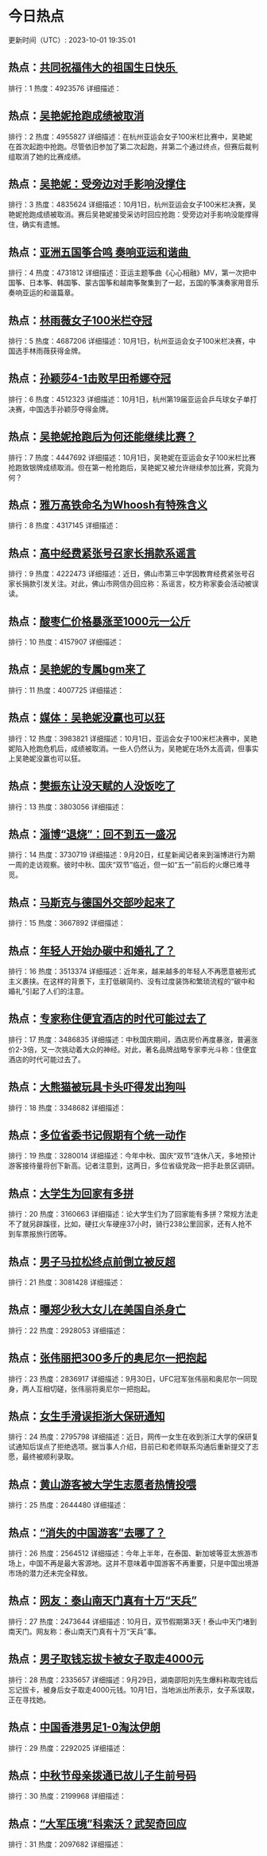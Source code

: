 # 今日热点

更新时间（UTC）: 2023-10-01 19:35:01

## 热点：[共同祝福伟大的祖国生日快乐 ](https://cn.bing.com/search?q=共同祝福伟大的祖国生日快乐 )
排行：1
热度：4923576
详细描述：

## 热点：[吴艳妮抢跑成绩被取消](https://cn.bing.com/search?q=吴艳妮抢跑成绩被取消)
排行：2
热度：4955827
详细描述：在杭州亚运会女子100米栏比赛中，吴艳妮在首次起跑中抢跑。尽管依旧参加了第二次起跑，并第二个通过终点，但赛后裁判组取消了她的比赛成绩。

## 热点：[吴艳妮：受旁边对手影响没撑住](https://cn.bing.com/search?q=吴艳妮：受旁边对手影响没撑住)
排行：3
热度：4835624
详细描述：10月1日，杭州亚运会女子100米栏决赛，吴艳妮抢跑成绩被取消。赛后吴艳妮接受采访时回应抢跑：受旁边对手影响没能撑得住，确实有遗憾。

## 热点：[亚洲五国筝合鸣 奏响亚运和谐曲 ](https://cn.bing.com/search?q=亚洲五国筝合鸣奏响亚运和谐曲 )
排行：4
热度：4731812
详细描述：亚运主题筝曲《心心相融》MV，第一次把中国筝、日本筝、韩国筝、蒙古国筝和越南筝聚集到了一起，五国的筝演奏家用音乐奏响亚运的和谐篇章。

## 热点：[林雨薇女子100米栏夺冠](https://cn.bing.com/search?q=林雨薇女子100米栏夺冠)
排行：5
热度：4687206
详细描述：10月1日，杭州亚运会女子100米栏决赛，中国选手林雨薇获得金牌。

## 热点：[孙颖莎4-1击败早田希娜夺冠](https://cn.bing.com/search?q=孙颖莎4-1击败早田希娜夺冠)
排行：6
热度：4512323
详细描述：10月1日，杭州第19届亚运会乒乓球女子单打决赛，中国选手孙颖莎夺得金牌。

## 热点：[吴艳妮抢跑后为何还能继续比赛？](https://cn.bing.com/search?q=吴艳妮抢跑后为何还能继续比赛？)
排行：7
热度：4447692
详细描述：10月1日，吴艳妮在亚运会女子100米栏比赛抢跑致银牌成绩取消。但在第一枪抢跑后，吴艳妮又被允许继续参加比赛，究竟为何？

## 热点：[雅万高铁命名为Whoosh有特殊含义](https://cn.bing.com/search?q=雅万高铁命名为Whoosh有特殊含义)
排行：8
热度：4317145
详细描述：

## 热点：[高中经费紧张号召家长捐款系谣言](https://cn.bing.com/search?q=高中经费紧张号召家长捐款系谣言)
排行：9
热度：4222473
详细描述：近日，佛山市第三中学因教育经费紧张号召家长捐款引发关注。对此，佛山市网信办回应称：系谣言，校方称家委会活动被误读。

## 热点：[酸枣仁价格暴涨至1000元一公斤](https://cn.bing.com/search?q=酸枣仁价格暴涨至1000元一公斤)
排行：10
热度：4157907
详细描述：

## 热点：[吴艳妮的专属bgm来了](https://cn.bing.com/search?q=吴艳妮的专属bgm来了)
排行：11
热度：4007725
详细描述：

## 热点：[媒体：吴艳妮没赢也可以狂](https://cn.bing.com/search?q=媒体：吴艳妮没赢也可以狂)
排行：12
热度：3983821
详细描述：10月1日，亚运会女子100米栏决赛中，吴艳妮陷入抢跑危机后，成绩被取消。一些人仍然认为，吴艳妮在场外太高调，但事实上吴艳妮没赢也可以狂。

## 热点：[樊振东让没天赋的人没饭吃了](https://cn.bing.com/search?q=樊振东让没天赋的人没饭吃了)
排行：13
热度：3803056
详细描述：

## 热点：[淄博“退烧”：回不到五一盛况](https://cn.bing.com/search?q=淄博“退烧”：回不到五一盛况)
排行：14
热度：3730719
详细描述：9月20日，红星新闻记者来到淄博进行为期一周的走访观察。彼时中秋、国庆“双节”临近，但一如“五一”前后的火爆已难寻觅。

## 热点：[马斯克与德国外交部吵起来了](https://cn.bing.com/search?q=马斯克与德国外交部吵起来了)
排行：15
热度：3667892
详细描述：

## 热点：[年轻人开始办碳中和婚礼了？](https://cn.bing.com/search?q=年轻人开始办碳中和婚礼了？)
排行：16
热度：3513374
详细描述：近年来，越来越多的年轻人不再愿意被形式主义裹挟。在这样的背景下，主打低碳简约、没有过度装饰和繁琐流程的“碳中和婚礼”引起了人们的注意。


## 热点：[专家称住便宜酒店的时代可能过去了](https://cn.bing.com/search?q=专家称住便宜酒店的时代可能过去了)
排行：17
热度：3486835
详细描述：中秋国庆期间，酒店房价再度暴涨，普遍涨价2-3倍，又一次挑动着大众的神经。对此，著名品牌战略专家李光斗称：住便宜酒店的时代可能过去了。

## 热点：[大熊猫被玩具卡头吓得发出狗叫](https://cn.bing.com/search?q=大熊猫被玩具卡头吓得发出狗叫)
排行：18
热度：3348682
详细描述：

## 热点：[多位省委书记假期有个统一动作](https://cn.bing.com/search?q=多位省委书记假期有个统一动作)
排行：19
热度：3280014
详细描述：今年中秋、国庆“双节”连休八天，多地预计游客接待量将创下新高。记者注意到，这两日，多位省级党政一把手赴景区调研。

## 热点：[大学生为回家有多拼](https://cn.bing.com/search?q=大学生为回家有多拼)
排行：20
热度：3160663
详细描述：论大学生们为了回家能有多拼？常规方法走不了就另辟蹊径，比如，硬扛火车硬座37小时，骑行238公里回家，还有人抢不到车票报旅行团等。

## 热点：[男子马拉松终点前倒立被反超](https://cn.bing.com/search?q=男子马拉松终点前倒立被反超)
排行：21
热度：3081428
详细描述：

## 热点：[曝郑少秋大女儿在美国自杀身亡](https://cn.bing.com/search?q=曝郑少秋大女儿在美国自杀身亡)
排行：22
热度：2928053
详细描述：

## 热点：[张伟丽把300多斤的奥尼尔一把抱起](https://cn.bing.com/search?q=张伟丽把300多斤的奥尼尔一把抱起)
排行：23
热度：2836917
详细描述：9月30日，UFC冠军张伟丽和奥尼尔一同现身，两人互相切磋，张伟丽将奥尼尔一把抱起。

## 热点：[女生手滑误拒浙大保研通知](https://cn.bing.com/search?q=女生手滑误拒浙大保研通知)
排行：24
热度：2795798
详细描述：近日，网传一女生在收到浙江大学的保研复试通知后误点了拒绝选项。据当事人介绍，目前已和老师联系沟通后重新提交了志愿，最终被顺利录取。

## 热点：[黄山游客被大学生志愿者热情投喂](https://cn.bing.com/search?q=黄山游客被大学生志愿者热情投喂)
排行：25
热度：2644480
详细描述：

## 热点：[“消失的中国游客”去哪了？](https://cn.bing.com/search?q=“消失的中国游客”去哪了？)
排行：26
热度：2564512
详细描述：今年上半年，在泰国、新加坡等亚太旅游市场上，中国不再是最大客源地。这并不意味着中国游客不再重要，只是中国出境游市场的潜力还未完全释放。

## 热点：[网友：泰山南天门真有十万“天兵”](https://cn.bing.com/search?q=网友：泰山南天门真有十万“天兵”)
排行：27
热度：2473644
详细描述：10月日，双节假期第3天！泰山中天门堵到南天门。网友称：泰山南天门真有十万“天兵”事。

## 热点：[男子取钱忘拔卡被女子取走4000元](https://cn.bing.com/search?q=男子取钱忘拔卡被女子取走4000元)
排行：28
热度：2335657
详细描述：9月29日，湖南邵阳刘先生爆料称取完钱后忘记拔卡，被身后女子取走4000元钱。10月1日，当地派出所表示，女子系误取，正在寻找她。

## 热点：[中国香港男足1-0淘汰伊朗](https://cn.bing.com/search?q=中国香港男足1-0淘汰伊朗)
排行：29
热度：2292025
详细描述：

## 热点：[中秋节母亲拨通已故儿子生前号码](https://cn.bing.com/search?q=中秋节母亲拨通已故儿子生前号码)
排行：30
热度：2199968
详细描述：

## 热点：[“大军压境”科索沃？武契奇回应](https://cn.bing.com/search?q=“大军压境”科索沃？武契奇回应)
排行：31
热度：2097682
详细描述：

